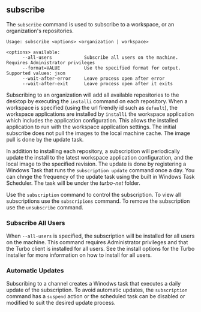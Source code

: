 ## subscribe

The `subscribe` command is used to subscribe to a workspace, or an organization's repositories. 

```
Usage: subscribe <options> <organization | workspace>

<options> available:
      --all-users            Subscribe all users on the machine. Requires Administrator privileges
      --format=VALUE         Use the specified format for output. Supported values: json
      --wait-after-error     Leave process open after error
      --wait-after-exit      Leave process open after it exits
```

Subscribing to an organization will add all available repositories to the desktop by executing the `installi` command on each repository. When a workspace is specified (using the url firendly id such as `default`), the workspace applications are installed by `installi` the workspace application which includes the application configuration. This allows the installed application to run with the workspace application settings. The initial subscribe does not pull the images to the local machine cache. The image pull is done by the update task.

In addition to installing each repository, a subscription will periodically update the install to the latest workspace application configuration, and the local image to the specified revision. The update is done by registering a Windows Task that runs the `subscription update` command once a day. You can chnge the frequency of the update task using the built in Windows Task Scheduler. The task will be under the *turbo-net* folder.

Use the `subscription` command to control the subscription. To view all subscriptions use the `subscripions` command. To remove the subscription use the `unsubscribe` command. 

### Subscribe All Users
When `--all-users` is specified, the subscription will be installed for all users on the machine. This command requires Administrator privileges and that the Turbo client is installed for all users. See the install options for the Turbo installer for more information on how to install for all users.

### Automatic Updates
Subscribing to a channel creates a Winodws task that executes a daily update of the subscription. To avoid automatic updates, the `subscription` command has a `suspend` action or the scheduled task can be disabled or modified to suit the desired update process.
